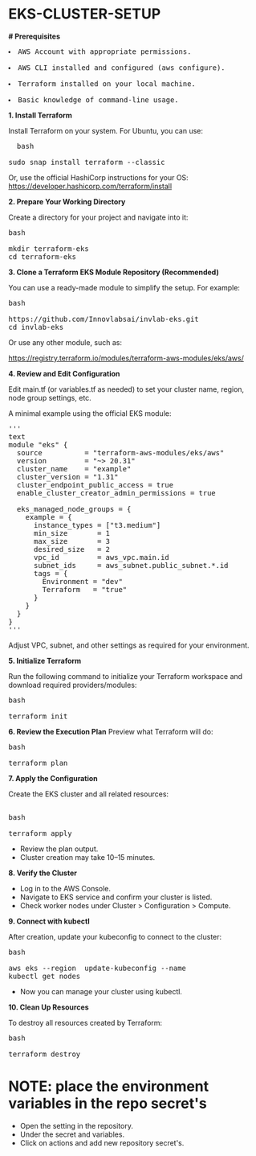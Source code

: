 #           EKS-CLUSTER-SETUP 

**# Prerequisites**
<pre>
<li>AWS Account with appropriate permissions.</li>
<li>AWS CLI installed and configured (aws configure).</li>
<li>Terraform installed on your local machine.</li>
<li>Basic knowledge of command-line usage.</li></pre>  

**1. **Install Terraform****

Install Terraform on your system. For Ubuntu, you can use:
<pre>
  bash

sudo snap install terraform --classic
</pre>

Or, use the official HashiCorp instructions for your OS:
https://developer.hashicorp.com/terraform/install

**2. **Prepare Your Working Directory****

Create a directory for your project and navigate into it:
<pre>
bash
  
mkdir terraform-eks
cd terraform-eks
</pre>  
**3. Clone a Terraform EKS Module Repository (Recommended)**

You can use a ready-made module to simplify the setup. For example:
<pre>
bash

https://github.com/Innovlabsai/invlab-eks.git
cd invlab-eks</pre>

Or use any other module, such as:

https://registry.terraform.io/modules/terraform-aws-modules/eks/aws/

**4. Review and Edit Configuration**

Edit main.tf (or variables.tf as needed) to set your cluster name, region, node group settings, etc.

A minimal example using the official EKS module:
<pre>'''
text
module "eks" {
  source          = "terraform-aws-modules/eks/aws"
  version         = "~> 20.31"
  cluster_name    = "example"
  cluster_version = "1.31"
  cluster_endpoint_public_access = true
  enable_cluster_creator_admin_permissions = true

  eks_managed_node_groups = {
    example = {
      instance_types = ["t3.medium"]
      min_size       = 1
      max_size       = 3
      desired_size   = 2
      vpc_id         = aws_vpc.main.id
      subnet_ids     = aws_subnet.public_subnet.*.id
      tags = {
        Environment = "dev"
        Terraform   = "true"
      }
    }
  }
}
'''</pre>  
Adjust VPC, subnet, and other settings as required for your environment.

**5. Initialize Terraform**

Run the following command to initialize your Terraform workspace and download required providers/modules:
<pre>
bash
  
terraform init
</pre>

**6. Review the Execution Plan**
 Preview what Terraform will do:
<pre>
bash
  
terraform plan
</pre>

**7. Apply the Configuration**

Create the EKS cluster and all related resources:
<pre>
  
bash
  
terraform apply
</pre>
<ul>
<li>Review the plan output.</li>  
<li>Cluster creation may take 10–15 minutes.</li>
</ul>  

**8. Verify the Cluster**

<ul>
 <li>Log in to the AWS Console.</li>

<li>Navigate to EKS service and confirm your cluster is listed.</li>

<li>Check worker nodes under Cluster > Configuration > Compute.</li>

</ul>

**9. Connect with kubectl**

After creation, update your kubeconfig to connect to the cluster:
<pre>
bash

aws eks --region <region> update-kubeconfig --name <cluster_name>
kubectl get nodes
</pre>

<ul><li>Now you can manage your cluster using kubectl.</li></ul> 

**10. Clean Up Resources** 

To destroy all resources created by Terraform:
<pre>
bash

terraform destroy
</pre>
 # NOTE: place the environment variables in the repo secret's
<ul>
<li>Open the setting in the repository.</li>

<li>Under the secret and variables.</li>

<li>Click on actions and add new repository secret's.</li>  
</ul>
